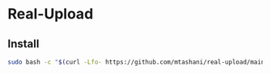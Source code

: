﻿# Real-Upload
## Install
```bash
sudo bash -c "$(curl -Lfo- https://github.com/mtashani/real-upload/main/install.sh)"
```
